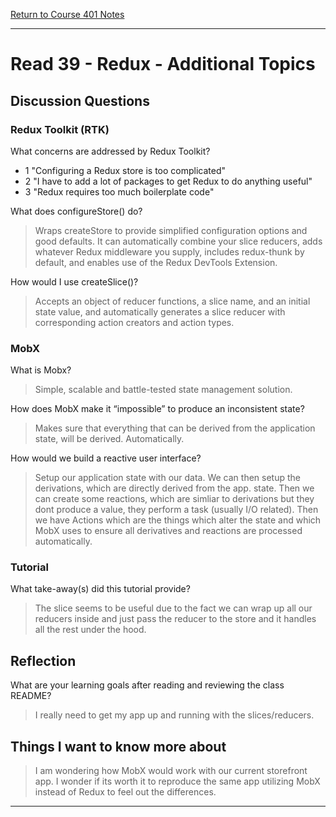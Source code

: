 [Return to Course 401 Notes](https://KrisDunning.github.io/401-Reading-Notes)

-----

# Read 39 - Redux - Additional Topics

## Discussion Questions

### Redux Toolkit (RTK)

What concerns are addressed by Redux Toolkit?

- 1 "Configuring a Redux store is too complicated"
- 2 "I have to add a lot of packages to get Redux to do anything useful"
- 3 "Redux requires too much boilerplate code"

What does configureStore() do?
> Wraps createStore to provide simplified configuration options and good defaults. It can automatically combine your slice reducers, adds whatever Redux middleware you supply, includes redux-thunk by default, and enables use of the Redux DevTools Extension.

How would I use createSlice()?
> Accepts an object of reducer functions, a slice name, and an initial state value, and automatically generates a slice reducer with corresponding action creators and action types.

### MobX

What is Mobx?
> Simple, scalable and battle-tested state management solution.

How does MobX make it “impossible” to produce an inconsistent state?
> Makes sure that everything that can be derived from the application state, will be derived. Automatically.

How would we build a reactive user interface?
> Setup our application state with our data. We can then setup the derivations, which are directly derived from the app. state. Then we can create some reactions, which are simliar to derivations but they dont produce a value, they perform a task (usually I/O related). Then we have Actions which are the things which alter the state and which MobX uses to ensure all derivatives and reactions are processed automatically.

### Tutorial

What take-away(s) did this tutorial provide?
> The slice seems to be useful due to the fact we can wrap up all our reducers inside and just pass the reducer to the store and it handles all the rest under the hood.

## Reflection

What are your learning goals after reading and reviewing the class README?
> I really need to get my app up and running with the slices/reducers.

## Things I want to know more about

> I am wondering how MobX would work with our current storefront app. I wonder if its worth it to reproduce the same app utilizing MobX instead of Redux to feel out the differences.

-----
